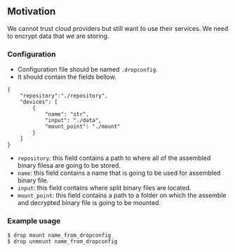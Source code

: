 ## Motivation

We cannot trust cloud providers but still want to use their services. We need to encrypt data that we are storing.

### Configuration
- Configuration file should be named `.dropconfig`.
- It should contain the fields bellow.
```
{
    "repository":"./repository",
    "devices": [
        {
            "name": "str",
            "input": "./data",
            "mount_point": "./mount"
        }
    ]
}

```
- `repository`: this field contains a path to where all of the assembled binary filesa are going to be stored.
- `name`: this field contains a name that is going to be used for assembled binary file.
- `input`: this field contains where split binary files are located.
- `mount_point`: this field contains a path to a folder on which the assemble and decrypted binary file is going to be mounted.

### Example usage
```
$ drop mount name_from_dropconfig
$ drop unmount name_from_dropconfig
```